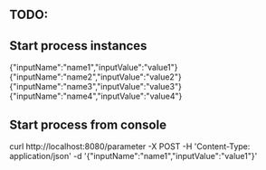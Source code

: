## TODO:

## Start process instances
 
{"inputName":"name1","inputValue":"value1"}
{"inputName":"name2","inputValue":"value2"}
{"inputName":"name3","inputValue":"value3"}
{"inputName":"name4","inputValue":"value4"}

## Start process from console

curl http://localhost:8080/parameter -X POST -H 'Content-Type: application/json' -d '{"inputName":"name1","inputValue":"value1"}'

